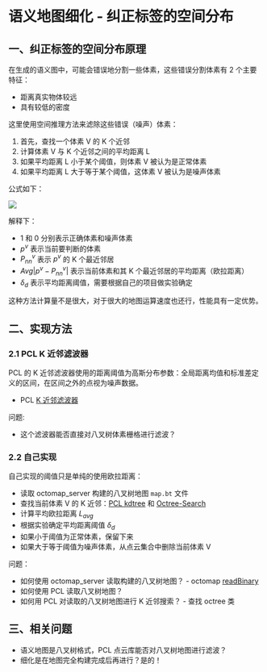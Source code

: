 # 语义地图细化 - 纠正标签的空间分布

## 一、纠正标签的空间分布原理

在生成的语义图中，可能会错误地分割一些体素，这些错误分割体素有 2 个主要特征：

- 距离真实物体较远
- 具有较低的密度

这里使用空间推理方法来滤除这些错误（噪声）体素：

1. 首先，查找一个体素 V 的 K 个近邻
2. 计算体素 V 与 K 个近邻之间的平均距离 L
3. 如果平均距离 L 小于某个阈值，则体素 V 被认为是正常体素
4. 如果平均距离 L 大于等于某个阈值，这体素 V 被认为是噪声体素

公式如下：

![](https://dlonng.oss-cn-shenzhen.aliyuncs.com/blog/spatial_distribution.png)

解释下：

- 1 和 0 分别表示正确体素和噪声体素
- $p^v$ 表示当前要判断的体素
- $P_{nn}^{v}$ 表示 $p^v$ 的 K 个最近邻居
- $Avg|p^v - P_{nn}^{v}|$ 表示当前体素和其 K 个最近邻居的平均距离（欧拉距离）
- $\delta_d$ 表示平均距离阈值，需要根据自己的项目做实验确定

这种方法计算量不是很大，对于很大的地图运算速度也还行，性能具有一定优势。

## 二、实现方法

### 2.1 PCL K 近邻滤波器

PCL 的 K 近邻滤波器使用的距离阈值为高斯分布参数：全局距离均值和标准差定义的区间，在区间之外的点视为噪声数据。

-  PCL  [K 近邻滤波器](https://pcl-tutorials.readthedocs.io/en/latest/statistical_outlier.html#statistical-outlier-removal)

问题:

- 这个滤波器能否直接对八叉树体素栅格进行滤波？

### 2.2 自己实现

自己实现的阈值只是单纯的使用欧拉距离：

- 读取 octomap_server 构建的八叉树地图 `map.bt` 文件
- 查找当前体素 V 的 K 近邻：[PCL kdtree](https://pcl-tutorials.readthedocs.io/en/latest/kdtree_search.html#kdtree-search) 和 [Octree-Search](https://pcl-tutorials.readthedocs.io/en/latest/octree.html#octree-search)
- 计算平均欧拉距离 $L_{avg}$
- 根据实验确定平均距离阈值 $\delta_d$
- 如果小于阈值为正常体素，保留下来
- 如果大于等于阈值为噪声体素，从点云集合中删除当前体素 V

问题：

- 如何使用 octomap_server 读取构建的八叉树地图？ - octomap [readBinary](http://octomap.github.io/octomap/doc/classoctomap_1_1OcTree.html#af6f005facc4efe01ce21ae1933c4b3f8)
- 如何使用 PCL 读取八叉树地图？
- 如何用 PCL 对读取的八叉树地图进行 K 近邻搜索？ - 查找 octree 类





## 三、相关问题

- 语义地图是八叉树格式，PCL 点云库能否对八叉树地图进行滤波？
- 细化是在地图完全构建完成后再进行？是的！

